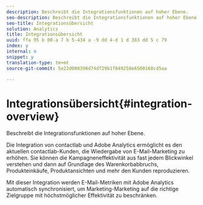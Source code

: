 ```yaml
---
description: Beschreibt die Integrationsfunktionen auf hoher Ebene.
seo-description: Beschreibt die Integrationsfunktionen auf hoher Ebene.
seo-title: Integrationsübersicht
solution: Analytics
title: Integrationsübersicht
uuid: ffa 95 b 00-a 7 b 5-434 a -9 dd 4-d 1 d 383 dd 5 c 79
index: y
internal: n
snippet: y
translation-type: tm+mt
source-git-commit: 5e22d080398d74df29b1f849258e6500168cd5aa

---
```



# Integrationsübersicht{#integration-overview}

Beschreibt die Integrationsfunktionen auf hoher Ebene.

Die Integration von contactlab und Adobe Analytics ermöglicht es den aktuellen contactlab-Kunden, die Wiedergabe von E-Mail-Marketing zu erhöhen. Sie können die Kampagneneffektivität aus fast jedem Blickwinkel verstehen und dann auf Grundlage des Warenkorbabbruchs, Produkteinkäufe, Produktansichten und mehr den Kunden reproduzieren.

Mit dieser Integration werden E-Mail-Metriken mit Adobe Analytics automatisch synchronisiert, um Marketing-Marketing auf die richtige Zielgruppe mit höchstmöglicher Effektivität zu beschränken.
